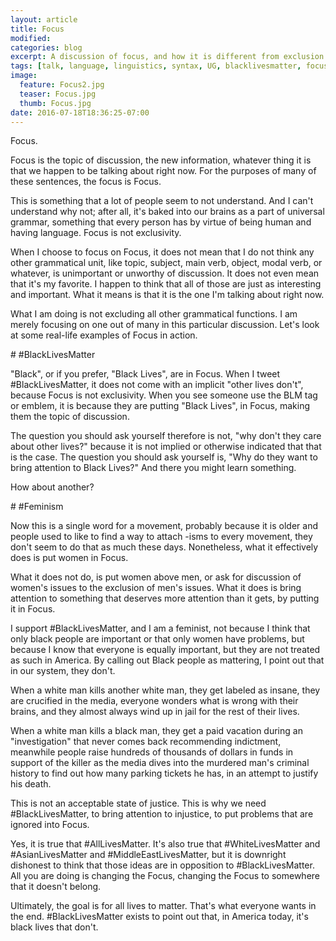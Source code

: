 ```yaml
---
layout: article
title: Focus
modified:
categories: blog
excerpt: A discussion of focus, and how it is different from exclusion.
tags: [talk, language, linguistics, syntax, UG, blacklivesmatter, focus]
image:
  feature: Focus2.jpg
  teaser: Focus.jpg
  thumb: Focus.jpg
date: 2016-07-18T18:36:25-07:00
---
```



Focus.

Focus is the topic of discussion, the new information, whatever thing it is that we happen to be talking about right now. For the purposes of many of these sentences, the focus is Focus.

This is something that a lot of people seem to not understand. And I can't understand why not; after all, it's baked into our brains as a part of universal grammar, something that every person has by virtue of being human and having language.
Focus is not exclusivity.

When I choose to focus on Focus, it does not mean that I do not think any other grammatical unit, like topic, subject, main verb, object, modal verb, or whatever, is unimportant or unworthy of discussion. It does not even mean that it's my favorite. I happen to think that all of those are just as interesting and important. What it means is that it is the one I'm talking about right now.

What I am doing is not excluding all other grammatical functions. I am merely focusing on one out of many in this particular discussion.
Let's look at some real-life examples of Focus in action.

‪# \#‎BlackLivesMatter‬

"Black", or if you prefer, "Black Lives", are in Focus. When I tweet #BlackLivesMatter, it does not come with an implicit "other lives don't", because Focus is not exclusivity. When you see someone use the BLM tag or emblem, it is because they are putting "Black Lives", in Focus, making them the topic of discussion.

The question you should ask yourself therefore is not, "why don't they care about other lives?" because it is not implied or otherwise indicated that that is the case. The question you should ask yourself is, "Why do they want to bring attention to Black Lives?" And there you might learn something.

How about another?

‪# \#‎Feminism‬

Now this is a single word for a movement, probably because it is older and people used to like to find a way to attach -isms to every movement, they don't seem to do that as much these days. Nonetheless, what it effectively does is put women in Focus.

What it does not do, is put women above men, or ask for discussion of women's issues to the exclusion of men's issues. What it does is bring attention to something that deserves more attention than it gets, by putting it in Focus.

I support #BlackLivesMatter, and I am a feminist, not because I think that only black people are important or that only women have problems, but because I know that everyone is equally important, but they are not treated as such in America. By calling out Black people as mattering, I point out that in our system, they don't.

When a white man kills another white man, they get labeled as insane, they are crucified in the media, everyone wonders what is wrong with their brains, and they almost always wind up in jail for the rest of their lives.

When a white man kills a black man, they get a paid vacation during an "investigation" that never comes back recommending indictment, meanwhile people raise hundreds of thousands of dollars in funds in support of the killer as the media dives into the murdered man's criminal history to find out how many parking tickets he has, in an attempt to justify his death.

This is not an acceptable state of justice. This is why we need #BlackLivesMatter, to bring attention to injustice, to put problems that are ignored into Focus.

Yes, it is true that ‪#‎AllLivesMatter‬. It's also true that ‪#‎WhiteLivesMatter‬ and ‪#‎AsianLivesMatter‬ and ‪#‎MiddleEastLivesMatter‬, but it is downright dishonest to think that those ideas are in opposition to #BlackLivesMatter. All you are doing is changing the Focus, changing the Focus to somewhere that it doesn't belong.

Ultimately, the goal is for all lives to matter. That's what everyone wants in the end. #BlackLivesMatter exists to point out that, in America today, it's black lives that don't.